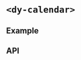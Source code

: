 # `<dy-calendar>`

## Example

<gbp-example
  name="dy-calendar"
  props='{"style": "width: 60%;", "position": 1644464255420, "highlights": [[1644464299373, 1644595299373]]}'
  src="https://jspm.dev/duoyun-ui/elements/calendar"></gbp-example>

## API

<gbp-api src="/src/elements/calendar.ts"></gbp-api>
